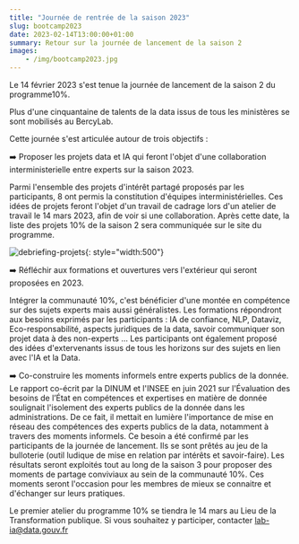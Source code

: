 ```yaml
---
title: "Journée de rentrée de la saison 2023"
slug: bootcamp2023
date: 2023-02-14T13:00:00+01:00
summary: Retour sur la journée de lancement de la saison 2
images: 
    - /img/bootcamp2023.jpg
---
```


Le 14 février 2023 s'est tenue la journée de lancement de la saison 2 du programme10%.

Plus d'une cinquantaine de talents de la data issus de tous les ministères se sont mobilisés au BercyLab.


Cette journée s'est articulée autour de trois objectifs : 

➡️ Proposer les projets data et IA qui feront l'objet d'une collaboration interministerielle entre experts sur la saison 2023.

Parmi l'ensemble des projets d'intérêt partagé proposés par les participants, 8 ont permis la constitution d'équipes interministérielles. Ces idées de projets feront l'objet d'un travail de cadrage lors d'un atelier de travail le 14 mars 2023, afin de voir si une collaboration. Après cette date, la liste des projets 10% de la saison 2 sera communiquée sur le site du programme. 

![debriefing-projets](/img/projets2023.jpg){: style="width:500"}

➡️ Réfléchir aux formations et ouvertures vers l'extérieur qui seront proposées en 2023. 

Intégrer la communauté 10%, c'est bénéficier d'une montée en compétence sur des sujets experts mais aussi généralistes. Les formations répondront aux besoins exprimés par les participants : IA de confiance, NLP, Dataviz, Eco-responsabilité, aspects juridiques de la data, savoir communiquer son projet data à des non-experts ... 
Les participants ont également proposé des idées d'extervenants issus de tous les horizons sur des sujets en lien avec l'IA et la Data. 

➡️ Co-construire les moments informels entre experts publics de la donnée.
Le rapport co-écrit par la DINUM et l'INSEE en juin 2021 sur l'Évaluation des besoins de l’État en compétences et expertises en matière de donnée soulignait l'isolement des experts publics de la donnée dans les administrations. De ce fait, il mettait en lumière l'importance de mise en réseau des compétences des experts publics de la data, notamment à travers des moments informels. 
Ce besoin a été confirmé par les participants de la journée de lancement. Ils se sont prêtés au jeu de la bulloterie (outil ludique de mise en relation par intérêts et savoir-faire). Les résultats seront exploités tout au long de la saison 3 pour proposer des moments de partage conviviaux au sein de la communauté 10%. Ces moments seront l'occasion pour les membres de mieux se connaitre et d'échanger sur leurs pratiques. 

Le premier atelier du programme 10% se tiendra le 14 mars au Lieu de la Transformation publique. Si vous souhaitez y participer, contacter lab-ia@data.gouv.fr

